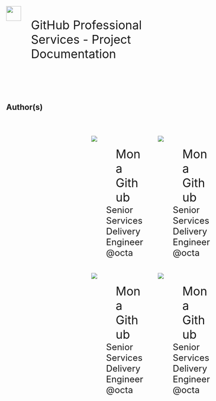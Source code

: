 <div style="justify-content: top; align-items: left; display: flex; text-align: left; font-size: 32px;">
<img height="40px" src="images/octo-white.png">&nbsp;&nbsp;&nbsp;<p>GitHub Professional Services - Project Documentation</p>
</div>
<br><br><br>
<h2>Author(s)</h2>

<br>
<div style="display: grid; grid-template-columns: auto auto; margin-left: 200px; padding: 10px;">

<div style="padding: 20px; font-size: 32px; text-align: center;">
<div style="float: left; height: 150px; margin-right: 50px;">
<img src="images/github-avatar.png" />
</div>
<div style="text-align: left; padding: 30px 0px 0px 40px;">
Mona Github<br>
<div style="font-size: 24px;">
Senior Services Delivery Engineer<br>
@octa
</div>
</div>
</div>

<div style="padding: 20px; font-size: 32px; text-align: center;">
<div style="float: left; height: 150px; margin-right: 50px;">
<img src="images/github-avatar.png" />
</div>
<div style="text-align: left; padding: 30px 0px 0px 40px;">
Mona Github<br>
<div style="font-size: 24px;">
Senior Services Delivery Engineer<br>
@octa
</div>
</div>
</div>

<div style="padding: 20px; font-size: 32px; text-align: center;">
<div style="float: left; height: 150px; margin-right: 50px;">
<img src="images/github-avatar.png" />
</div>
<div style="text-align: left; padding: 30px 0px 0px 40px;">
Mona Github<br>
<div style="font-size: 24px;">
Senior Services Delivery Engineer<br>
@octa
</div>
</div>
</div>

<div style="padding: 20px; font-size: 32px; text-align: center;">
<div style="float: left; height: 150px; margin-right: 50px;">
<img src="images/github-avatar.png" />
</div>
<div style="text-align: left; padding: 30px 0px 0px 40px;">
Mona Github<br>
<div style="font-size: 24px;">
Senior Services Delivery Engineer<br>
@octa
</div>
</div>
</div>

</div>

<br><br><br><br><br><br>